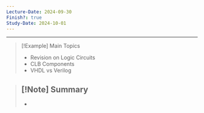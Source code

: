 ```yaml
---
Lecture-Date: 2024-09-30
Finish?: true
Study-Date: 2024-10-01
---
```

---
>[!Example] Main Topics
> - Revision on Logic Circuits 
> - CLB Components 
> - VHDL vs Verilog 

>[!Note] Summary
>-
>-


